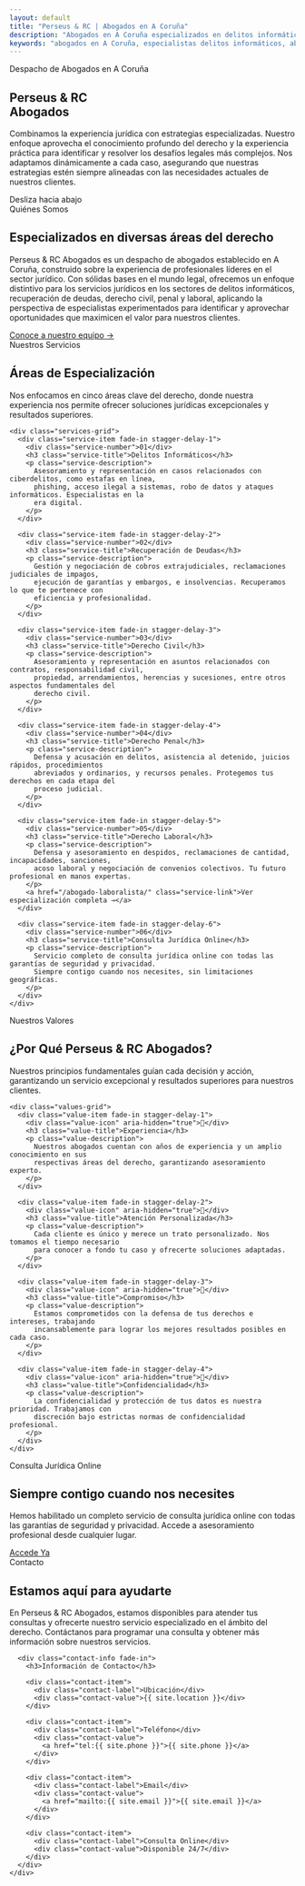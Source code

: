 ```yaml
---
layout: default
title: "Perseus & RC | Abogados en A Coruña"
description: "Abogados en A Coruña especializados en delitos informáticos, recuperación de deudas y derecho civil, penal y laboral. Consulta online."
keywords: "abogados en A Coruña, especialistas delitos informáticos, abogados delitos informáticos, recuperación deudas, derecho civil, derecho penal, derecho laboral, consulta jurídica online"
---
```


<!-- Hero Section -->
<section class="hero" id="hero">
  <div class="hero-content">
    <div class="hero-subtitle">Despacho de Abogados en A Coruña</div>
    <h1>Perseus & RC<br>Abogados</h1>
    <p class="hero-description">
      Combinamos la experiencia jurídica con estrategias especializadas. Nuestro enfoque aprovecha el conocimiento 
      profundo del derecho y la experiencia práctica para identificar y resolver los desafíos legales más complejos. 
      Nos adaptamos dinámicamente a cada caso, asegurando que nuestras estrategias estén siempre alineadas con las 
      necesidades actuales de nuestros clientes.
    </p>
  </div>
  
  <div class="scroll-indicator">
    <div class="scroll-text">Desliza hacia abajo</div>
    <div class="scroll-arrow" aria-hidden="true"></div>
  </div>
</section>

<!-- About Section -->
<section class="about" id="about" aria-labelledby="about-title">
  <div class="container">
    <div class="about-grid">
      <div class="fade-in">
        <div class="about-intro">Quiénes Somos</div>
        <h2 id="about-title">Especializados en diversas áreas del derecho</h2>
      </div>
      <div class="fade-in">
        <p class="about-text">
          Perseus & RC Abogados es un despacho de abogados establecido en A Coruña, construido sobre 
          la experiencia de profesionales líderes en el sector jurídico. Con sólidas bases en el mundo 
          legal, ofrecemos un enfoque distintivo para los servicios jurídicos en los sectores de delitos 
          informáticos, recuperación de deudas, derecho civil, penal y laboral, aplicando la perspectiva 
          de especialistas experimentados para identificar y aprovechar oportunidades que maximicen el 
          valor para nuestros clientes.
        </p>
        <div class="about-cta">
          <a href="{{ '/nuestro-equipo' | relative_url }}" class="about-link" aria-label="Conoce más sobre nuestro equipo">  
            <span class="link-text">Conoce a nuestro equipo</span>
            <span class="link-arrow" aria-hidden="true">→</span>
          </a>
        </div>
      </div>
    </div>
  </div>
</section>

<!-- Services Section -->
<section class="services" id="services" aria-labelledby="services-title">
  <div class="container">
    <div class="services-header fade-in">
      <div class="services-intro">Nuestros Servicios</div>
      <h2 id="services-title">Áreas de Especialización</h2>
      <p class="services-subtitle">
        Nos enfocamos en cinco áreas clave del derecho, donde nuestra experiencia nos permite 
        ofrecer soluciones jurídicas excepcionales y resultados superiores.
      </p>
    </div>

    <div class="services-grid">
      <div class="service-item fade-in stagger-delay-1">
        <div class="service-number">01</div>
        <h3 class="service-title">Delitos Informáticos</h3>
        <p class="service-description">
          Asesoramiento y representación en casos relacionados con ciberdelitos, como estafas en línea, 
          phishing, acceso ilegal a sistemas, robo de datos y ataques informáticos. Especialistas en la 
          era digital.
        </p>
      </div>

      <div class="service-item fade-in stagger-delay-2">
        <div class="service-number">02</div>
        <h3 class="service-title">Recuperación de Deudas</h3>
        <p class="service-description">
          Gestión y negociación de cobros extrajudiciales, reclamaciones judiciales de impagos, 
          ejecución de garantías y embargos, e insolvencias. Recuperamos lo que te pertenece con 
          eficiencia y profesionalidad.
        </p>
      </div>

      <div class="service-item fade-in stagger-delay-3">
        <div class="service-number">03</div>
        <h3 class="service-title">Derecho Civil</h3>
        <p class="service-description">
          Asesoramiento y representación en asuntos relacionados con contratos, responsabilidad civil, 
          propiedad, arrendamientos, herencias y sucesiones, entre otros aspectos fundamentales del 
          derecho civil.
        </p>
      </div>

      <div class="service-item fade-in stagger-delay-4">
        <div class="service-number">04</div>
        <h3 class="service-title">Derecho Penal</h3>
        <p class="service-description">
          Defensa y acusación en delitos, asistencia al detenido, juicios rápidos, procedimientos 
          abreviados y ordinarios, y recursos penales. Protegemos tus derechos en cada etapa del 
          proceso judicial.
        </p>
      </div>

      <div class="service-item fade-in stagger-delay-5">
        <div class="service-number">05</div>
        <h3 class="service-title">Derecho Laboral</h3>
        <p class="service-description">
          Defensa y asesoramiento en despidos, reclamaciones de cantidad, incapacidades, sanciones, 
          acoso laboral y negociación de convenios colectivos. Tu futuro profesional en manos expertas.
        </p>
        <a href="/abogado-laboralista/" class="service-link">Ver especialización completa →</a>
      </div>

      <div class="service-item fade-in stagger-delay-6">
        <div class="service-number">06</div>
        <h3 class="service-title">Consulta Jurídica Online</h3>
        <p class="service-description">
          Servicio completo de consulta jurídica online con todas las garantías de seguridad y privacidad. 
          Siempre contigo cuando nos necesites, sin limitaciones geográficas.
        </p>
      </div>
    </div>
  </div>
</section>

<!-- Why Choose Section -->
<section class="why-choose" id="values" aria-labelledby="values-title">
  <div class="container">
    <div class="services-header fade-in">
      <div class="services-intro">Nuestros Valores</div>
      <h2 id="values-title">¿Por Qué Perseus & RC Abogados?</h2>
      <p class="services-subtitle">
        Nuestros principios fundamentales guían cada decisión y acción, garantizando un servicio 
        excepcional y resultados superiores para nuestros clientes.
      </p>
    </div>

    <div class="values-grid">
      <div class="value-item fade-in stagger-delay-1">
        <div class="value-icon" aria-hidden="true">🎯</div>
        <h3 class="value-title">Experiencia</h3>
        <p class="value-description">
          Nuestros abogados cuentan con años de experiencia y un amplio conocimiento en sus 
          respectivas áreas del derecho, garantizando asesoramiento experto.
        </p>
      </div>

      <div class="value-item fade-in stagger-delay-2">
        <div class="value-icon" aria-hidden="true">👥</div>
        <h3 class="value-title">Atención Personalizada</h3>
        <p class="value-description">
          Cada cliente es único y merece un trato personalizado. Nos tomamos el tiempo necesario 
          para conocer a fondo tu caso y ofrecerte soluciones adaptadas.
        </p>
      </div>

      <div class="value-item fade-in stagger-delay-3">
        <div class="value-icon" aria-hidden="true">💪</div>
        <h3 class="value-title">Compromiso</h3>
        <p class="value-description">
          Estamos comprometidos con la defensa de tus derechos e intereses, trabajando 
          incansablemente para lograr los mejores resultados posibles en cada caso.
        </p>
      </div>

      <div class="value-item fade-in stagger-delay-4">
        <div class="value-icon" aria-hidden="true">🔐</div>
        <h3 class="value-title">Confidencialidad</h3>
        <p class="value-description">
          La confidencialidad y protección de tus datos es nuestra prioridad. Trabajamos con 
          discreción bajo estrictas normas de confidencialidad profesional.
        </p>
      </div>
    </div>
  </div>
</section>

<!-- CTA Section -->
<section class="cta-section" aria-labelledby="cta-title">
  <div class="container">
    <div class="cta-content fade-in">
      <div class="cta-intro">Consulta Jurídica Online</div>
      <h2 id="cta-title">Siempre contigo cuando nos necesites</h2>
      <p class="cta-description">
        Hemos habilitado un completo servicio de consulta jurídica online con todas las garantías 
        de seguridad y privacidad. Accede a asesoramiento profesional desde cualquier lugar.
      </p>
      <a href="#contact" class="cta-button" role="button">Accede Ya</a>
    </div>
  </div>
</section>

<!-- Contact Section -->
<section class="contact" id="contact" aria-labelledby="contact-title">
  <div class="container">
    <div class="contact-grid">
      <div class="fade-in">
        <div class="services-intro">Contacto</div>
        <h2 id="contact-title">Estamos aquí para ayudarte</h2>
        <p class="about-text">
          En Perseus & RC Abogados, estamos disponibles para atender tus consultas y ofrecerte 
          nuestro servicio especializado en el ámbito del derecho. Contáctanos para programar 
          una consulta y obtener más información sobre nuestros servicios.
        </p>
      </div>

      <div class="contact-info fade-in">
        <h3>Información de Contacto</h3>
        
        <div class="contact-item">
          <div class="contact-label">Ubicación</div>
          <div class="contact-value">{{ site.location }}</div>
        </div>

        <div class="contact-item">
          <div class="contact-label">Teléfono</div>
          <div class="contact-value">
            <a href="tel:{{ site.phone }}">{{ site.phone }}</a>
          </div>
        </div>

        <div class="contact-item">
          <div class="contact-label">Email</div>
          <div class="contact-value">
            <a href="mailto:{{ site.email }}">{{ site.email }}</a>
          </div>
        </div>

        <div class="contact-item">
          <div class="contact-label">Consulta Online</div>
          <div class="contact-value">Disponible 24/7</div>
        </div>
      </div>
    </div>
  </div>
</section>
